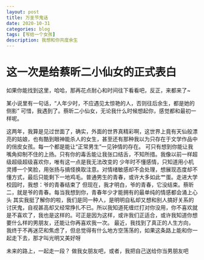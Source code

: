 ```yaml
---
layout: post
title: 万圣节鬼话
date: 2020-10-31
categories: blog
tags: [写给一个女孩]
description: 我想和你共度余生
---
```


# 这一次是给蔡昕二小仙女的正式表白

如果你能找到这里，哈哈，那再花点耐心和时间往下看看吧，反正，来都来了~

某小说里有一句话，“人年少时，不应遇见太惊艳的人，否则往后余生，都是她的侧影”
可惜，我遇到了。蔡昕二小仙女，无论我什么时候想起你，感觉都和最初一样呢。

这两年，我算是见过世面了，确实，外面的世界真精彩啊，这世界上竟有天仙般漂亮的姑娘，也有酷到眼神能杀人的女生，甚至还有那种我以为只存在于文学作品中的俏皮女孩。每一个都是能让“正常男生”一见钟情的存在。
可只有想到你能让我嘴角抑制不住的上扬。只有你的毒舌能让我张口结舌，不知所措。我像以前一样超级超级超级喜欢你，唯有这一点是我无法改变的
少年时不懂感情，只知道用小机灵搏一个笑脸，用张扬与搞怪换取注意。对情绪敏感却不会处理，想展现态度却不懂方式，最后只能剩下一地鸡毛。普通男生的青春，或许大多如此艹蛋。走进大学校园时，我想：爷的青春结束了
但现在，我才明白，爷的青春，它没结束。蔡昕二，就是爷的青春。每当我想到你，青春年少才能拥有的最单纯的情感都会涌上心头
其实我挺了解你的啦，我们是同一种人，是明明自私却又想和别人搞好关系的讨厌鬼，自视甚高却又经常挣扎不已。所以我知道死缠烂打对你没用，你不喜欢就是不喜欢了，我也是这样的。可正是因为这样，或许我们正适合，或许我知道你想要什么样的男朋友，还能让你再喜欢我一次。
最近，我找到了真正的人生方向，我终于不再迷茫和焦虑了，但总觉得有什么地方空荡荡的，如果这条路上能和你一起走下去，那才叫光明又美好呀

未来的路上，一起走一段？
做我女朋友吧，或者，我把自己送给你当男朋友吧